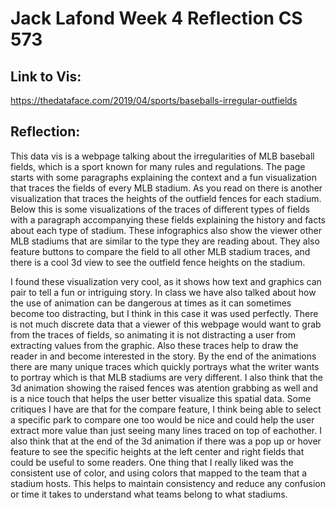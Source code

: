 Jack Lafond
Week 4 Reflection
CS 573
===

Link to Vis:
---
https://thedataface.com/2019/04/sports/baseballs-irregular-outfields

Reflection:
---
This data vis is a webpage talking about the irregularities of MLB baseball fields, which is a sport known for many rules and regulations. The page starts with some paragraphs explaining the context and a fun visualization that traces the fields of every MLB stadium. As you read on there is another visualization that traces the heights of the outfield fences for each stadium. Below this is some visualizations of the traces of different types of fields with a paragraph accompanying these fields explaining the history and facts about each type of stadium. These infographics also show the viewer other MLB stadiums that are similar to the type they are reading about. They also feature buttons to compare the field to all other MLB stadium traces, and there is a cool 3d view to see the outfield fence heights on the stadium.

I found these visualization very cool, as it shows how text and graphics can pair to tell a fun or intriguing story. In class we have also talked about how the use of animation can be dangerous at times as it can sometimes become too distracting, but I think in this case it was used perfectly. There is not much discrete data that a viewer of this webpage would want to grab from the traces of fields, so animating it is not distracting a user from extracting values from the graphic. Also these traces help to draw the reader in and become interested in the story. By the end of the animations there are many unique traces which quickly portrays what the writer wants to portray which is that MLB stadiums are very different. I also think that the 3d animation showing the raised fences was atention grabbing as well and is a nice touch that helps the user better visualize this spatial data. Some critiques I have are that for the compare feature, I think being able to select a specific park to compare one too would be nice and could help the user extract more value than just seeing many lines traced on top of eachother. I also think that at the end of the 3d animation if there was a pop up or hover feature to see the specific heights at the left center and right fields that could be useful to some readers. One thing that I really liked was the consistent use of color, and using colors that mapped to the team that a stadium hosts. This helps to maintain consistency and reduce any confusion or time it takes to understand what teams belong to what stadiums.
